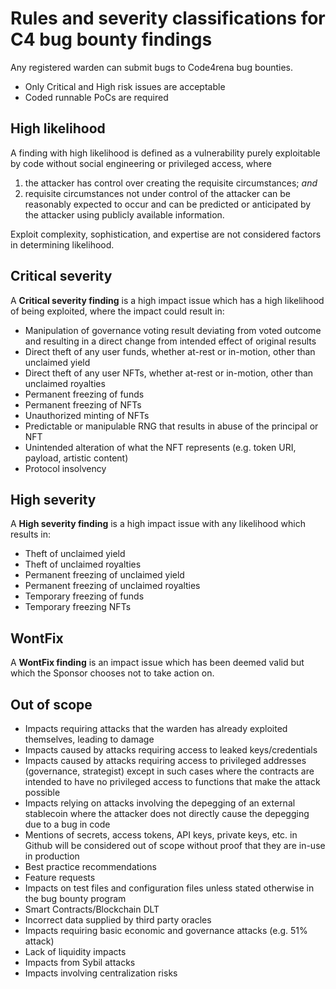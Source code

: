 # Rules and severity classifications for C4 bug bounty findings

Any registered warden can submit bugs to Code4rena bug bounties. 

- Only Critical and High risk issues are acceptable
- Coded runnable PoCs are required

## High likelihood

A finding with high likelihood is defined as a vulnerability purely exploitable by code without social engineering or privileged access, where 
1. the attacker has control over creating the requisite circumstances; *and* 
2. requisite circumstances not under control of the attacker can be reasonably expected to occur and can be predicted or anticipated by the attacker using publicly available information. 

Exploit complexity, sophistication, and expertise are not considered factors in determining likelihood.

## Critical severity
A **Critical severity finding** is a high impact issue which has a high likelihood of being exploited, where the impact could result in:
- Manipulation of governance voting result deviating from voted outcome and resulting in a direct change from intended effect of original results
- Direct theft of any user funds, whether at-rest or in-motion, other than unclaimed yield
- Direct theft of any user NFTs, whether at-rest or in-motion, other than unclaimed royalties
- Permanent freezing of funds
- Permanent freezing of NFTs
- Unauthorized minting of NFTs
- Predictable or manipulable RNG that results in abuse of the principal or NFT
- Unintended alteration of what the NFT represents (e.g. token URI, payload, artistic content)
- Protocol insolvency

## High severity
A **High severity finding** is a high impact issue with any likelihood which results in:
- Theft of unclaimed yield
- Theft of unclaimed royalties
- Permanent freezing of unclaimed yield
- Permanent freezing of unclaimed royalties
- Temporary freezing of funds
- Temporary freezing NFTs

## WontFix
A **WontFix finding** is an impact issue which has been deemed valid but which the Sponsor chooses not to take action on.

## Out of scope
- Impacts requiring attacks that the warden has already exploited themselves, leading to damage
- Impacts caused by attacks requiring access to leaked keys/credentials
- Impacts caused by attacks requiring access to privileged addresses (governance, strategist) except in such cases where the contracts are intended to have no privileged access to functions that make the attack possible
- Impacts relying on attacks involving the depegging of an external stablecoin where the attacker does not directly cause the depegging due to a bug in code
- Mentions of secrets, access tokens, API keys, private keys, etc. in Github will be considered out of scope without proof that they are in-use in production
- Best practice recommendations
- Feature requests
- Impacts on test files and configuration files unless stated otherwise in the bug bounty program
- Smart Contracts/Blockchain DLT
- Incorrect data supplied by third party oracles
- Impacts requiring basic economic and governance attacks (e.g. 51% attack)
- Lack of liquidity impacts
- Impacts from Sybil attacks
- Impacts involving centralization risks
